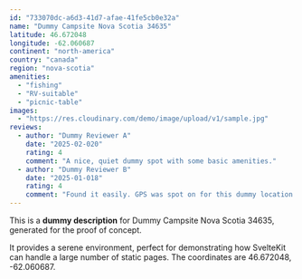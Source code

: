 ```yaml
---
id: "733070dc-a6d3-41d7-afae-41fe5cb0e32a"
name: "Dummy Campsite Nova Scotia 34635"
latitude: 46.672048
longitude: -62.060687
continent: "north-america"
country: "canada"
region: "nova-scotia"
amenities:
  - "fishing"
  - "RV-suitable"
  - "picnic-table"
images:
  - "https://res.cloudinary.com/demo/image/upload/v1/sample.jpg"
reviews:
  - author: "Dummy Reviewer A"
    date: "2025-02-020"
    rating: 4
    comment: "A nice, quiet dummy spot with some basic amenities."
  - author: "Dummy Reviewer B"
    date: "2025-01-018"
    rating: 4
    comment: "Found it easily. GPS was spot on for this dummy location."
---
```


This is a **dummy description** for Dummy Campsite Nova Scotia 34635, generated for the proof of concept.

It provides a serene environment, perfect for demonstrating how SvelteKit can handle a large number of static pages. The coordinates are 46.672048, -62.060687.
